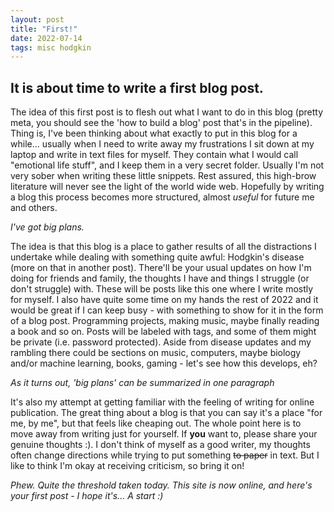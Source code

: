 ```yaml
---
layout: post
title: "First!"
date: 2022-07-14
tags: misc hodgkin
---
```


## It is about time to write a first blog post.

The idea of this first post is to flesh out what I want to do in this blog (pretty meta, you should see the 'how to build a blog' post that's in the pipeline). Thing is, I've been thinking about what exactly to put in this blog for a while... usually when I need to write away my frustrations I sit down at my laptop and write in text files for myself. They contain what I would call "emotional life stuff", and I keep them in a very secret folder. Usually I'm not very sober when writing these little snippets. Rest assured, this high-brow literature will never see the light of the world wide web. Hopefully by writing a blog this process becomes more structured, almost _useful_ for future me and others. 

_I've got big plans._

The idea is that this blog is a place to gather results of all the distractions I undertake while dealing with something quite awful: Hodgkin's disease (more on that in another post). There'll be your usual updates on how I'm doing for friends and family, the thoughts I have and things I struggle (or don't struggle) with. These will be posts like this one where I write mostly for myself. I also have quite some time on my hands the rest of 2022 and it would be great if I can keep busy - with something to show for it in the form of a blog post. Programming projects, making music, maybe finally reading a book and so on. Posts will be labeled with tags, and some of them might be private (i.e. password protected). Aside from disease updates and my rambling there could be sections on music, computers, maybe biology and/or machine learning, books, gaming - let's see how this develops, eh?

_As it turns out, 'big plans' can be summarized in one paragraph_

It's also my attempt at getting familiar with the feeling of writing for online publication. The great thing about a blog is that you can say it's a place "for me, by me", but that feels like cheaping out. The whole point here is to move away from writing just for yourself. If **you** want to, please share your genuine thoughts :). I don't think of myself as a good writer, my thoughts often change directions while trying to put something ~~to paper~~ in text. But I like to think I'm okay at receiving criticism, so bring it on!

_Phew. Quite the threshold taken today. This site is now online, and here's your first post - I hope it's... A start :)_
